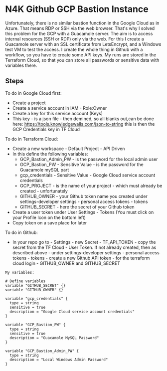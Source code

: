 # N4K Github GCP Bastion Instance

Unfortunately, there is no similar bastion function in the Google Cloud as in Azure. That means RDP or SSH via the web browser. That's why I solved this problem for the GCP with a Guacamole server. The aim is to access internal resources (SSH or RDP) only via the web. For this I create a Guacamole server with an SSL certificate from LetsEncrypt, and a Windows test VM to test the access. I create the whole thing in Github with a workflow, so you have to create some API keys. My runs are stored in the Terraform Cloud, so that you can store all passwords or sensitive data with variables there.

## Steps

To do in Google Cloud first:

- Create a project
- Create a service account in IAM - Role:Owner
- Create a key for this service account (Keys)
- This key - is a json file - then demined, so all blanks out,can be done here:
  https://tools.knowledgewalls.com/json-to-string
  this is then the GCP Credentials key in TF Cloud

To do in Terraform Cloud:

- Create a new workspace - Default Project - API Driven
- In this define the following variables:
  - GCP_Bastion_Admin_PW - is the password for the local admin user
  - GCP_Bastion_PW - Sensitive Value - is the password for the Guacamole mySQL part
  - gcp_credentials - Sensitive Value - Google Cloud service account credentials
  - GCP_PROJECT - is the name of your project - which must already be created - unfortunately
  - GITHUB_OWNER - your Github token name you created under settings-developer settings - personal access tokens - tokens
  - GITHUB_SECRET - here the secret of your Github token
- Create a user token under User Settings - Tokens
  (You must click on your Profile Icon on the bottom left)
- Copy token on a save place for later

To do in Github:

- In your repo go to - Settings - new Secret - TF_API_TOKEN - copy the secret from the TF Cloud - User Token. If not already created, then as described above - under settings-developer settings - personal access tokens - tokens - create a new Github API token - for the terraform cloud login - GITHUB_OWNER and GITHUB_SECRET

```
My variables:

# Define variables
variable "GITHUB_SECRET" {}
variable "GITHUB_OWNER" {}

variable "gcp_credentials" {
  type = string
  sensitive = true
  description = "Google Cloud service account credentials"
}

variable "GCP_Bastion_PW" {
  type = string
  sensitive = true
  description = "Guacamole MySQL Password"
}

variable "GCP_Bastion_Admin_PW" {
  type = string
  description = "Local Windows Admin Password"
}
```